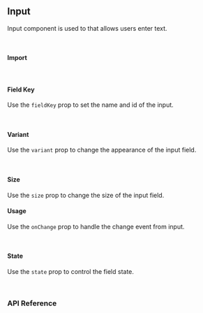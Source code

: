 ## Input

Input component is used to that allows users enter text.

<div><LeSourceButton url="https://github.com/hiimlex/leux/tree/main/src/components/Input"></LeSourceButton></div>

<br/>

#### Import

<div>
<InputImportPreview>
</InputImportPreview>
</div>

<br/>

#### Field Key

Use the `fieldKey` prop to set the name and id of the input.

<div>
<InputKeyPreview>
</InputKeyPreview>
</div>

<br />

#### Variant

Use the `variant` prop to change the appearance of the input field.

<div>
<InputVariantPreview>
</InputVariantPreview>
</div>

<br/>

#### Size

Use the `size` prop to change the size of the input field.

<div>
<InputSizePreview>
</InputSizePreview>
</div>

#### Usage

Use the `onChange` prop to handle the change event from input.

<div>
<InputActionPreview>
</InputActionPreview>
</div>

<br/>

#### State

Use the `state` prop to control the field state.

<div>
<InputStatePreview>
</InputStatePreview>
</div>

<br />

### API Reference

<div>
<InputApiTable>
</InputApiTable>
</div>

<br/>
